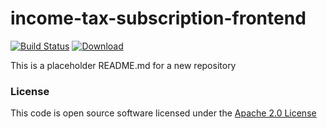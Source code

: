 # income-tax-subscription-frontend

[![Build Status](https://travis-ci.org/hmrc/income-tax-subscription-frontend.svg)](https://travis-ci.org/hmrc/income-tax-subscription-frontend) [ ![Download](https://api.bintray.com/packages/hmrc/releases/income-tax-subscription-frontend/images/download.svg) ](https://bintray.com/hmrc/releases/income-tax-subscription-frontend/_latestVersion)

This is a placeholder README.md for a new repository

### License

This code is open source software licensed under the [Apache 2.0 License]("http://www.apache.org/licenses/LICENSE-2.0.html")

